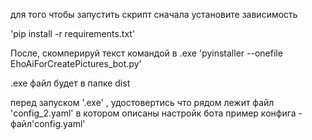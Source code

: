 для того чтобы запустить скрипт сначала установите зависимость

'pip install -r requirements.txt'


После, скомперируй текст командой в .exe
'pyinstaller --onefile EhoAiForCreatePictures_bot.py'

.exe файл будет в папке dist

перед запуском '.exe' , удостовертись что рядом лежит файл 'config_2.yaml'
в котором описаны настройк бота
пример конфига - файл'config.yaml'